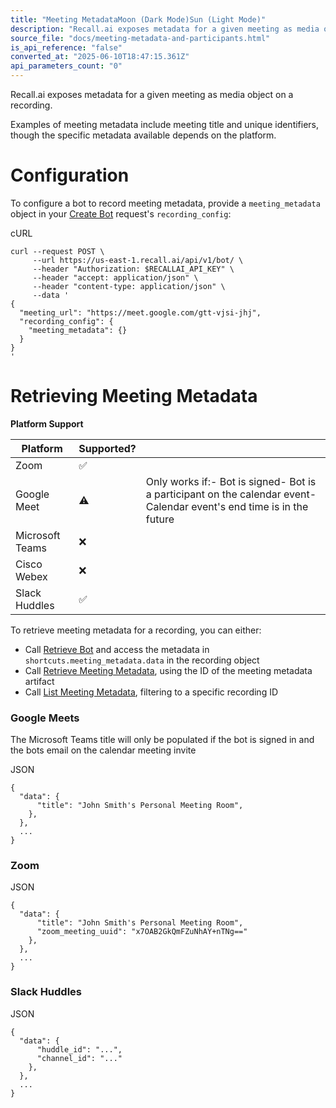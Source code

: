 ```yaml
---
title: "Meeting MetadataMoon (Dark Mode)Sun (Light Mode)"
description: "Recall.ai exposes metadata for a given meeting as media object on a recording. Examples of meeting metadata include meeting title and unique identifiers, though the specific metadata available depends on the platform. Configuration To configure a bot to record meeting metadata, provide a meeting_met..."
source_file: "docs/meeting-metadata-and-participants.html"
is_api_reference: "false"
converted_at: "2025-06-10T18:47:15.361Z"
api_parameters_count: "0"
---
```

Recall.ai exposes metadata for a given meeting as media object on a recording.

Examples of meeting metadata include meeting title and unique identifiers, though the specific metadata available depends on the platform.

# Configuration

[](#configuration)

To configure a bot to record meeting metadata, provide a `meeting_metadata` object in your [Create Bot](/reference/bot_create.md) request's `recording_config`:

cURL

```
curl --request POST \
     --url https://us-east-1.recall.ai/api/v1/bot/ \
     --header "Authorization: $RECALLAI_API_KEY" \
     --header "accept: application/json" \
     --header "content-type: application/json" \
     --data '
{
  "meeting_url": "https://meet.google.com/gtt-vjsi-jhj",
  "recording_config": {
    "meeting_metadata": {}
  }
}
'

```

# Retrieving Meeting Metadata

[](#retrieving-meeting-metadata)

**Platform Support**

| Platform | Supported? |  |
| --- | --- | --- |
| Zoom | ✅ |  |
| Google Meet | ⚠️ | Only works if:- Bot is signed- Bot is a participant on the calendar event- Calendar event's end time is in the future |
| Microsoft Teams | ❌ |  |
| Cisco Webex | ❌ |  |
| Slack Huddles | ✅ |  |

To retrieve meeting metadata for a recording, you can either:
- Call [Retrieve Bot](/reference/bot_retrieve.md) and access the metadata in `shortcuts.meeting_metadata.data` in the recording object
- Call [Retrieve Meeting Metadata](/reference/meeting_metadata_retrieve.md), using the ID of the meeting metadata artifact
- Call [List Meeting Metadata](/reference/meeting_metadata_list.md), filtering to a specific recording ID



### Google Meets

[](#google-meets)

The Microsoft Teams title will only be populated if the bot is signed in and the bots email on the calendar meeting invite

JSON

```
{
  "data": {
      "title": "John Smith's Personal Meeting Room",
    },
  },
  ...
}

```

### Zoom

[](#zoom)

JSON

```
{
  "data": {
      "title": "John Smith's Personal Meeting Room",
      "zoom_meeting_uuid": "x7OAB2GkQmFZuNhAY+nTNg=="
    },
  },
  ...
}

```

### Slack Huddles

[](#slack-huddles)

JSON

```
{
  "data": {
      "huddle_id": "...",
      "channel_id": "..."
    },
  },
  ...
}

```
